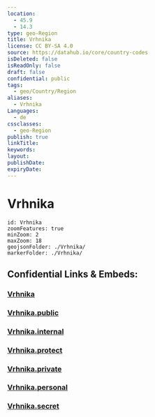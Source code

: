 ```yaml
---
location:
  - 45.9
  - 14.3
type: geo-Region
title: Vrhnika
license: CC BY-SA 4.0
source: https://datahub.io/core/country-codes
isDeleted: false
isReadOnly: false
draft: false
confidential: public
tags:
  - geo/Country/Region
aliases:
  - Vrhnika
Languages:
  - de
cssclasses:
  - geo-Region
publish: true
linkTitle:
keywords:
layout:
publishDate:
expiryDate:
---
```


# Vrhnika

```leaflet
id: Vrhnika
zoomFeatures: true 
minZoom: 2 
maxZoom: 18
geojsonFolder: ./Vrhnika/
markerFolder: ./Vrhnika/
```


## Confidential Links & Embeds: 

### [Vrhnika](/_Standards/Earth/Continent/Europe/Europe~Central/Slovenia/Regions~Slovenia/Osrednje_slovenska/counties~Osrednjeslovenska/Vrhnika.md) 

### [Vrhnika.public](/_public/Earth/Continent/Europe/Europe~Central/Slovenia/Regions~Slovenia/Osrednje_slovenska/counties~Osrednjeslovenska/Vrhnika.public.md) 

### [Vrhnika.internal](/_internal/Earth/Continent/Europe/Europe~Central/Slovenia/Regions~Slovenia/Osrednje_slovenska/counties~Osrednjeslovenska/Vrhnika.internal.md) 

### [Vrhnika.protect](/_protect/Earth/Continent/Europe/Europe~Central/Slovenia/Regions~Slovenia/Osrednje_slovenska/counties~Osrednjeslovenska/Vrhnika.protect.md) 

### [Vrhnika.private](/_private/Earth/Continent/Europe/Europe~Central/Slovenia/Regions~Slovenia/Osrednje_slovenska/counties~Osrednjeslovenska/Vrhnika.private.md) 

### [Vrhnika.personal](/_personal/Earth/Continent/Europe/Europe~Central/Slovenia/Regions~Slovenia/Osrednje_slovenska/counties~Osrednjeslovenska/Vrhnika.personal.md) 

### [Vrhnika.secret](/_secret/Earth/Continent/Europe/Europe~Central/Slovenia/Regions~Slovenia/Osrednje_slovenska/counties~Osrednjeslovenska/Vrhnika.secret.md)

